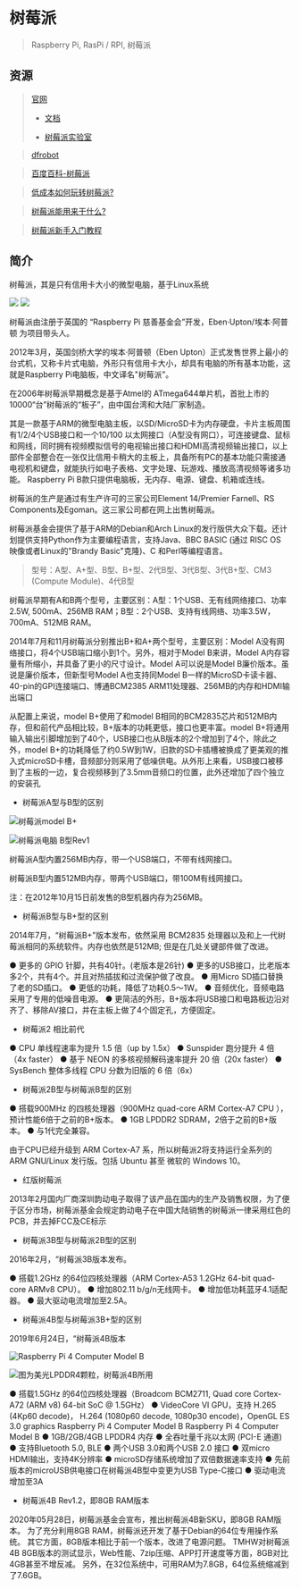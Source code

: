 # 树莓派

> Raspberry Pi, RasPi / RPI, 树莓派

## 资源

> [官网](http://www.raspberrypi.org) [](http://raspberrypi.com)
>
>   - [文档](https://www.raspberrypi.com/documentation/)
>
>   - [树莓派实验室](https://shumeipai.nxez.com/)

> [dfrobot](https://www.dfrobot.com.cn/)


> [百度百科-树莓派](https://baike.baidu.com/item/树莓派/80427)


> [低成本如何玩转树莓派?](https://www.zhihu.com/question/273507065)

> [树莓派能用来干什么?](https://www.zhihu.com/question/22741805)

> [树莓派新手入门教程](http://www.ruanyifeng.com/blog/2017/06/raspberry-pi-tutorial.html)


## 简介

树莓派，其是只有信用卡大小的微型电脑，基于Linux系统

![](https://bkimg.cdn.bcebos.com/pic/d62a6059252dd42a3fb0053b093b5bb5c8eab8e0?x-bce-process=image/watermark,image_d2F0ZXIvYmFpa2UxNTA=,g_7,xp_5,yp_5/format,f_auto)
![](https://bkimg.cdn.bcebos.com/pic/9358d109b3de9c8287cc8b016681800a18d84396?x-bce-process=image/watermark,image_d2F0ZXIvYmFpa2U5Mg==,g_7,xp_5,yp_5/format,f_auto)

树莓派由注册于英国的 “Raspberry Pi 慈善基金会”开发，Eben·Upton/埃本·阿普顿 为项目带头人。

2012年3月，英国剑桥大学的埃本·阿普顿（Eben Upton）正式发售世界上最小的台式机，又称卡片式电脑，外形只有信用卡大小，却具有电脑的所有基本功能，这就是Raspberry Pi电脑板，中文译名"树莓派"。

在2006年树莓派早期概念是基于Atmel的 ATmega644单片机，首批上市的10000“台”树莓派的“板子”，由中国台湾和大陆厂家制造。

其是一款基于ARM的微型电脑主板，以SD/MicroSD卡为内存硬盘，卡片主板周围有1/2/4个USB接口和一个10/100 以太网接口（A型没有网口），可连接键盘、鼠标和网线，同时拥有视频模拟信号的电视输出接口和HDMI高清视频输出接口，以上部件全部整合在一张仅比信用卡稍大的主板上，具备所有PC的基本功能只需接通电视机和键盘，就能执行如电子表格、文字处理、玩游戏、播放高清视频等诸多功能。 Raspberry Pi B款只提供电脑板，无内存、电源、键盘、机箱或连线。

树莓派的生产是通过有生产许可的三家公司Element 14/Premier Farnell、RS Components及Egoman。这三家公司都在网上出售树莓派。

树莓派基金会提供了基于ARM的Debian和Arch Linux的发行版供大众下载。还计划提供支持Python作为主要编程语言，支持Java、BBC BASIC (通过 RISC OS 映像或者Linux的"Brandy Basic"克隆)、C 和Perl等编程语言。

> 型号：A型、A+型、B型、B+型、2代B型、3代B型、3代B+型、CM3 (Compute Module)、4代B型

树莓派早期有A和B两个型号，主要区别：A型：1个USB、无有线网络接口、功率2.5W, 500mA、256MB RAM；B型：2个USB、支持有线网络、功率3.5W，700mA、512MB RAM。

2014年7月和11月树莓派分别推出B+和A+两个型号，主要区别：Model A没有网络接口，将4个USB端口缩小到1个。另外，相对于Model B来讲，Model A内存容量有所缩小，并具备了更小的尺寸设计。Model A可以说是Model B廉价版本。虽说是廉价版本，但新型号Model A也支持同Model B一样的MicroSD卡读卡器、40-pin的GPI连接端口、博通BCM2385 ARM11处理器、256MB的内存和HDMI输出端口

从配置上来说，model B+使用了和model B相同的BCM2835芯片和512MB内存，但和前代产品相比较，B+版本的功耗更低，接口也更丰富。model B+将通用输入输出引脚增加到了40个，USB接口也从B版本的2个增加到了4个，除此之外，model B+的功耗降低了约0.5W到1W，旧款的SD卡插槽被换成了更美观的推入式microSD卡槽，音频部分则采用了低噪供电。从外形上来看，USB接口被移到了主板的一边，复合视频移到了3.5mm音频口的位置，此外还增加了四个独立的安装孔

- 树莓派A型与B型的区别

![树莓派model B+](https://bkimg.cdn.bcebos.com/pic/c83d70cf3bc79f3d137b0262b9a1cd11738b29ce?x-bce-process=image/watermark,image_d2F0ZXIvYmFpa2U5Mg==,g_7,xp_5,yp_5/format,f_auto)

![树莓派电脑 B型Rev1](https://bkimg.cdn.bcebos.com/pic/b2de9c82d158ccbf84e3406418d8bc3eb1354115?x-bce-process=image/watermark,image_d2F0ZXIvYmFpa2U5Mg==,g_7,xp_5,yp_5/format,f_auto)

树莓派A型内置256MB内存，带一个USB端口，不带有线网接口。

树莓派B型内置512MB内存，带两个USB端口，带100M有线网接口。

注：在2012年10月15日前发售的B型机器内存为256MB。

- 树莓派B型与B+型的区别

2014年7月，“树莓派B+”版本发布，依然采用 BCM2835 处理器以及和上一代树莓派相同的系统软件。内存也依然是512MB; 但是在几处关键部件做了改进。

● 更多的 GPIO 针脚，共有40针。(老版本是26针)
● 更多的USB接口，比老版本多2个，共有4个。并且对热插拔和过流保护做了改良。
● 用Micro SD插口替换了老的SD插口。
● 更低的功耗，降低了功耗0.5～1W。
● 音频优化，音频电路采用了专用的低噪音电源。
● 更简洁的外形，B+版本将USB接口和电路板边沿对齐了、移除AV接口，并在主板上做了4个固定孔，方便固定。

- 树莓派2 相比前代

● CPU 单线程速率为提升 1.5 倍（up by 1.5x）
● Sunspider 跑分提升 4 倍（4x faster）
● 基于 NEON 的多核视频解码速率提升 20 倍（20x faster）
● SysBench 整体多线程 CPU 分数为旧版的 6 倍（6x）

- 树莓派2B型与树莓派B型的区别

● 搭载900MHz 的四核处理器（900MHz quad-core ARM Cortex-A7 CPU ），预计性能6倍于之前的B+版本。
● 1GB LPDDR2 SDRAM，2倍于之前的B+版本。
● 与1代完全兼容。

由于CPU已经升级到 ARM Cortex-A7 系，所以树莓派2将支持运行全系列的 ARM GNU/Linux 发行版。包括 Ubuntu 甚至 微软的 Windows 10。

- 红版树莓派

2013年2月国内厂商深圳韵动电子取得了该产品在国内的生产及销售权限，为了便于区分市场，树莓派基金会规定韵动电子在中国大陆销售的树莓派一律采用红色的PCB，并去掉FCC及CE标示

- 树莓派3B型与树莓派2B型的区别

2016年2月，“树莓派3B版本发布。

● 搭载1.2GHz 的64位四核处理器（ARM Cortex-A53 1.2GHz 64-bit quad-core ARMv8 CPU）。
● 增加802.11 b/g/n无线网卡。
● 增加低功耗蓝牙4.1适配器。
● 最大驱动电流增加至2.5A。

- 树莓派4B型与树莓派3B+型的区别

2019年6月24日，“树莓派4B版本

![Raspberry Pi 4 Computer Model B](https://bkimg.cdn.bcebos.com/pic/11385343fbf2b21199a9fcacc48065380dd78e48?x-bce-process=image/watermark,image_d2F0ZXIvYmFpa2U4MA==,g_7,xp_5,yp_5/format,f_auto)

![图为美光LPDDR4颗粒，树莓派4B所用](https://bkimg.cdn.bcebos.com/pic/4bed2e738bd4b31c870175c8a29f307f9e2f07085224?x-bce-process=image/watermark,image_d2F0ZXIvYmFpa2U4MA==,g_7,xp_5,yp_5/format,f_auto)

● 搭载1.5GHz 的64位四核处理器（Broadcom BCM2711, Quad core Cortex-A72 (ARM v8) 64-bit SoC @ 1.5GHz）
● VideoCore VI GPU，支持 H.265 (4Kp60 decode)， H.264 (1080p60 decode, 1080p30 encode)，OpenGL ES 3.0 graphics
Raspberry Pi 4 Computer Model B
Raspberry Pi 4 Computer Model B
● 1GB/2GB/4GB LPDDR4 内存
● 全吞吐量千兆以太网 (PCI-E 通道)
● 支持Bluetooth 5.0, BLE
● 两个USB 3.0和两个USB 2.0 接口
● 双micro HDMI输出，支持4K分辨率
● microSD存储系统增加了双倍数据速率支持
● 先前版本的microUSB供电接口在树莓派4B型中变更为USB Type-C接口
● 驱动电流增加至3A

- 树莓派4B Rev1.2，即8GB RAM版本

2020年05月28日，树莓派基金会宣布，推出树莓派4B新SKU，即8GB RAM版本。
为了充分利用8GB RAM，树莓派还开发了基于Debian的64位专用操作系统。
其它方面，8GB版本相比于前一个版本，改进了电源问题。
TMHW对树莓派4B 8GB版本的测试显示，Web性能、7zip压缩、APP打开速度等方面，8GB对比4GB甚至不增反减。
另外，在32位系统中，可用RAM为7.8GB，64位系统缩减到了7.6GB。


